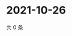 # 2021-10-26

共 0 条

<!-- BEGIN WEIBO -->
<!-- 最后更新时间 Tue Oct 26 2021 22:00:53 GMT+0800 (China Standard Time) -->

<!-- END WEIBO -->

